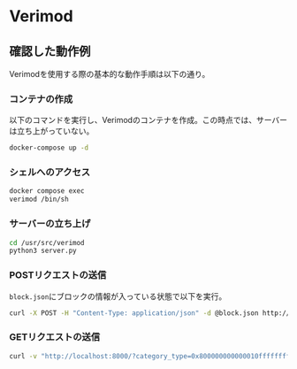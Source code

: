 # Verimod

## 確認した動作例

Verimodを使用する際の基本的な動作手順は以下の通り。

### コンテナの作成

以下のコマンドを実行し、Verimodのコンテナを作成。この時点では、サーバーは立ち上がっていない。

```sh
docker-compose up -d
```

### シェルへのアクセス

```sh
docker compose exec
verimod /bin/sh
```

### サーバーの立ち上げ

```sh
cd /usr/src/verimod
python3 server.py
```

### POSTリクエストの送信
`block.json`にブロックの情報が入っている状態で以下を実行。
```sh
curl -X POST -H "Content-Type: application/json" -d @block.json http://localhost:8000
```
### GETリクエストの送信
```sh
curl -v "http://localhost:8000/?category_type=0x800000000000010ffffffffffffffffffffffffffffffffffffffffffffffff&pubkey=0x22285e2a1c84a7b6e283eb1ee28a40ba30874aff62617ba1220d7dc6a2b1e70"
```
